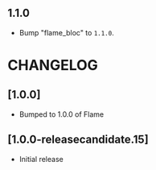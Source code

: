 ## 1.1.0

 - Bump "flame_bloc" to `1.1.0`.

# CHANGELOG

## [1.0.0]
 - Bumped to 1.0.0 of Flame

## [1.0.0-releasecandidate.15]
 - Initial release
